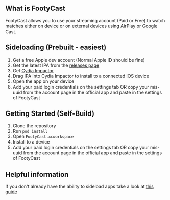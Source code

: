 ## What is FootyCast

FootyCast allows you to use your streaming account (Paid or Free) to watch matches either on device or on external devices using AirPlay or Google Cast.

## Sideloading (Prebuilt - easiest)

1. Get a free Apple dev account (Normal Apple ID should be fine)
2. Get the latest IPA from the [releases page](https://github.com/evanrobertson/FootyCast/releases/latest)
3. Get [Cydia Impactor](http://www.cydiaimpactor.com)
4. Drag IPA into Cydia Impactor to install to a connected iOS device
5. Open the app on your device
6. Add your paid login credentials on the settings tab OR copy your mis-uuid from the account page in the official app and paste in the settings of FootyCast

## Getting Started (Self-Build)

1. Clone the repository
2. Run `pod install`
3. Open `FootyCast.xcworkspace`
4. Install to a device
5. Add your paid login credentials on the settings tab OR copy your mis-uuid from the account page in the official app and paste in the settings of FootyCast

## Helpful information

If you don't already have the ability to sideload apps take a look at [this guide](https://9to5mac.com/2016/03/27/how-to-create-free-apple-developer-account-sideload-apps/)
